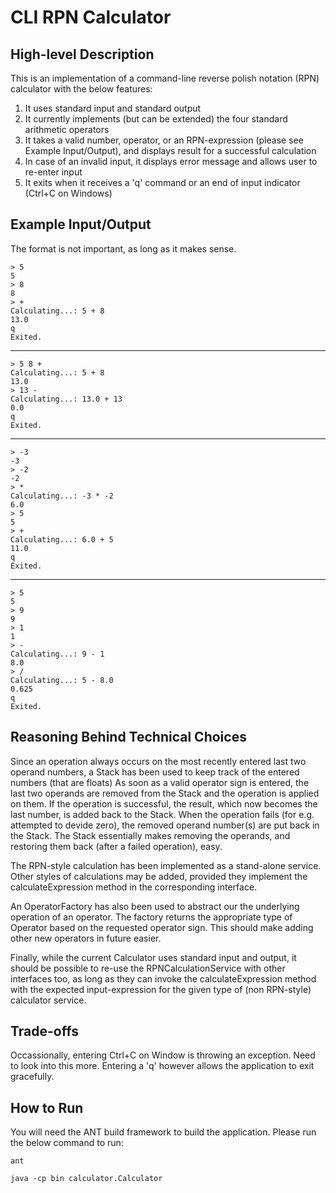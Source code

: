 CLI RPN Calculator
==================

High-level Description
--------------------

This is an implementation of a command-line reverse polish notation (RPN) calculator with the below features:

1. It uses standard input and standard output
2. It currently implements (but can be extended) the four standard arithmetic operators
3. It takes a valid number, operator, or an RPN-expression (please see Example Input/Output), and displays result for a successful calculation
4. In case of an invalid input, it displays error message and allows user to re-enter input
4. It exits when it receives a 'q' command or an end of input indicator (Ctrl+C on Windows)

Example Input/Output
--------------------

The format is not important, as long as it makes sense.

    > 5 
    5
    > 8
    8
    > +
    Calculating...: 5 + 8
	13.0
	q
	Exited.
---

    > 5 8 +
    Calculating...: 5 + 8
    13.0
    > 13 -
    Calculating...: 13.0 + 13
    0.0
	q
	Exited.

---

    > -3
    -3
    > -2
    -2
    > *
    Calculating...: -3 * -2
    6.0
    > 5
    5
    > +
    Calculating...: 6.0 + 5
    11.0
	q
	Exited.

---

    > 5
    5
    > 9
    9
    > 1
    1
    > -
    Calculating...: 9 - 1
    8.0
    > /
    Calculating...: 5 - 8.0
    0.625
	q
	Exited.

Reasoning Behind Technical Choices
--------------------
Since an operation always occurs on the most recently entered last two operand numbers, a Stack has been used to keep track of the entered numbers (that are floats)
As soon as a valid operator sign is entered, the last two operands are removed from the Stack and the operation is applied on them. If the operation is successful, the result, which now becomes the last number, is added back to the Stack.
When the operation fails (for e.g. attempted to devide zero), the removed operand number(s) are put back in the Stack.
The Stack essentially makes removing the operands, and restoring them back (after a failed operation), easy.   

The RPN-style calculation  has been implemented as a stand-alone service. Other styles of calculations may be added, provided they implement the calculateExpression method in the corresponding interface.

An OperatorFactory has also been used to abstract our the underlying operation of an operator. The factory returns  the  appropriate type of Operator based on the requested operator sign. This should make adding other new operators in future easier. 

Finally, while the current Calculator uses standard input and output, it should be possible to re-use the RPNCalculationService with other interfaces too, as long as they can invoke the calculateExpression method with the expected input-expression for the given type of (non RPN-style) calculator service.

Trade-offs
--------------------
Occassionally, entering Ctrl+C on Window is throwing an exception. Need to look into this more. Entering a 'q' however allows the application to exit gracefully.

How to Run
--------------------
You will need the ANT build framework to build the application.
Please run the below command to run:

	ant

	java -cp bin calculator.Calculator

 